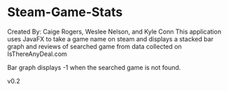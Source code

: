 # Steam-Game-Stats
Created By: Caige Rogers, Weslee Nelson, and Kyle Conn
This application uses JavaFX to take a game name on steam and 
displays a stacked bar graph and reviews of searched game from data collected on IsThereAnyDeal.com

Bar graph displays -1 when the searched game is not found.

v0.2
